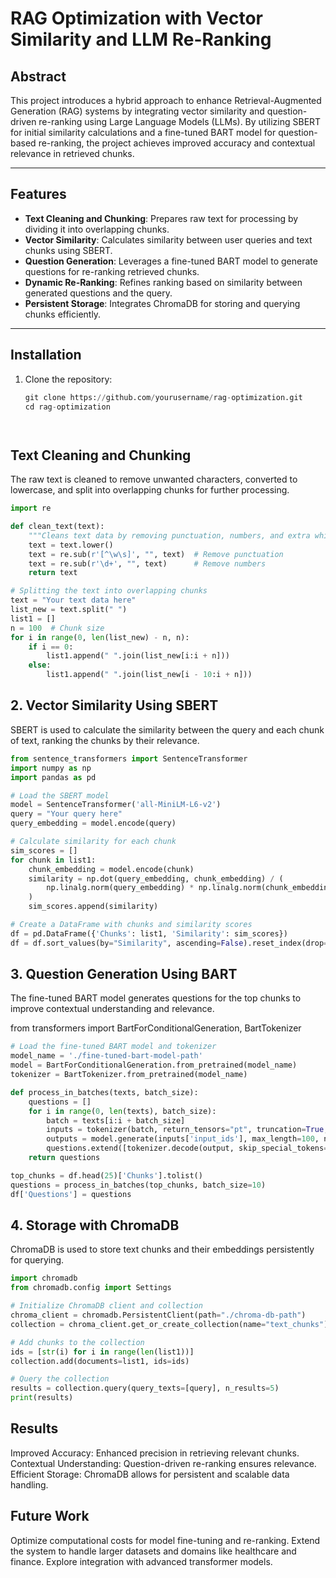 # RAG Optimization with Vector Similarity and LLM Re-Ranking

## Abstract  
This project introduces a hybrid approach to enhance Retrieval-Augmented Generation (RAG) systems by integrating vector similarity and question-driven re-ranking using Large Language Models (LLMs). By utilizing SBERT for initial similarity calculations and a fine-tuned BART model for question-based re-ranking, the project achieves improved accuracy and contextual relevance in retrieved chunks.

---

## Features  
- **Text Cleaning and Chunking**: Prepares raw text for processing by dividing it into overlapping chunks.  
- **Vector Similarity**: Calculates similarity between user queries and text chunks using SBERT.  
- **Question Generation**: Leverages a fine-tuned BART model to generate questions for re-ranking retrieved chunks.  
- **Dynamic Re-Ranking**: Refines ranking based on similarity between generated questions and the query.  
- **Persistent Storage**: Integrates ChromaDB for storing and querying chunks efficiently.

---

## Installation  
1. Clone the repository:  
   ```python
   git clone https://github.com/yourusername/rag-optimization.git
   cd rag-optimization
 ``` ```  
## Text Cleaning and Chunking

The raw text is cleaned to remove unwanted characters, converted to lowercase, and split into overlapping chunks for further processing.

```python
import re

def clean_text(text):
    """Cleans text data by removing punctuation, numbers, and extra whitespace."""
    text = text.lower()
    text = re.sub(r'[^\w\s]', "", text)  # Remove punctuation
    text = re.sub(r'\d+', "", text)      # Remove numbers
    return text

# Splitting the text into overlapping chunks
text = "Your text data here"
list_new = text.split(" ")
list1 = []
n = 100  # Chunk size
for i in range(0, len(list_new) - n, n):
    if i == 0:
        list1.append(" ".join(list_new[i:i + n]))
    else:
        list1.append(" ".join(list_new[i - 10:i + n]))
 ``` 
## 2. Vector Similarity Using SBERT
SBERT is used to calculate the similarity between the query and each chunk of text, ranking the chunks by their relevance.

```python
from sentence_transformers import SentenceTransformer
import numpy as np
import pandas as pd

# Load the SBERT model
model = SentenceTransformer('all-MiniLM-L6-v2')
query = "Your query here"
query_embedding = model.encode(query)

# Calculate similarity for each chunk
sim_scores = []
for chunk in list1:
    chunk_embedding = model.encode(chunk)
    similarity = np.dot(query_embedding, chunk_embedding) / (
        np.linalg.norm(query_embedding) * np.linalg.norm(chunk_embedding)
    )
    sim_scores.append(similarity)

# Create a DataFrame with chunks and similarity scores
df = pd.DataFrame({'Chunks': list1, 'Similarity': sim_scores})
df = df.sort_values(by="Similarity", ascending=False).reset_index(drop=True)
```

## 3. Question Generation Using BART
The fine-tuned BART model generates questions for the top chunks to improve contextual understanding and relevance.

from transformers import BartForConditionalGeneration, BartTokenizer

```python
# Load the fine-tuned BART model and tokenizer
model_name = './fine-tuned-bart-model-path'
model = BartForConditionalGeneration.from_pretrained(model_name)
tokenizer = BartTokenizer.from_pretrained(model_name)

def process_in_batches(texts, batch_size):
    questions = []
    for i in range(0, len(texts), batch_size):
        batch = texts[i:i + batch_size]
        inputs = tokenizer(batch, return_tensors="pt", truncation=True, padding=True, max_length=1024)
        outputs = model.generate(inputs['input_ids'], max_length=100, num_beams=2, early_stopping=True)
        questions.extend([tokenizer.decode(output, skip_special_tokens=True) for output in outputs])
    return questions

top_chunks = df.head(25)['Chunks'].tolist()
questions = process_in_batches(top_chunks, batch_size=10)
df['Questions'] = questions

```
## 4. Storage with ChromaDB
ChromaDB is used to store text chunks and their embeddings persistently for querying.

```python
import chromadb
from chromadb.config import Settings

# Initialize ChromaDB client and collection
chroma_client = chromadb.PersistentClient(path="./chroma-db-path")
collection = chroma_client.get_or_create_collection(name="text_chunks")

# Add chunks to the collection
ids = [str(i) for i in range(len(list1))]
collection.add(documents=list1, ids=ids)

# Query the collection
results = collection.query(query_texts=[query], n_results=5)
print(results)
```


## Results
Improved Accuracy: Enhanced precision in retrieving relevant chunks.
Contextual Understanding: Question-driven re-ranking ensures relevance.
Efficient Storage: ChromaDB allows for persistent and scalable data handling.
## Future Work
Optimize computational costs for model fine-tuning and re-ranking.
Extend the system to handle larger datasets and domains like healthcare and finance.
Explore integration with advanced transformer models.
